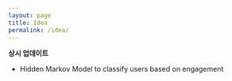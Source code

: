 ```yaml
---
layout: page
title: Idea
permalink: /idea/
---
```



**상시 업데이트**

- Hidden Markov Model to classify users based on engagement